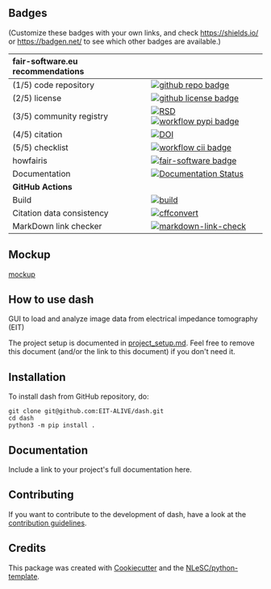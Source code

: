 ## Badges

(Customize these badges with your own links, and check https://shields.io/ or https://badgen.net/ to see which other badges are available.)

| fair-software.eu recommendations | |
| :-- | :--  |
| (1/5) code repository              | [![github repo badge](https://img.shields.io/badge/github-repo-000.svg?logo=github&labelColor=gray&color=blue)](git@github.com:EIT-ALIVE/dash) |
| (2/5) license                      | [![github license badge](https://img.shields.io/github/license/EIT-ALIVE/dash)](git@github.com:EIT-ALIVE/dash) |
| (3/5) community registry           | [![RSD](https://img.shields.io/badge/rsd-dash-00a3e3.svg)](https://www.research-software.nl/software/dash) [![workflow pypi badge](https://img.shields.io/pypi/v/dash.svg?colorB=blue)](https://pypi.python.org/project/dash/) |
| (4/5) citation                     | [![DOI](https://zenodo.org/badge/DOI/<replace-with-created-DOI>.svg)](https://doi.org/<replace-with-created-DOI>) |
| (5/5) checklist                    | [![workflow cii badge](https://bestpractices.coreinfrastructure.org/projects/<replace-with-created-project-identifier>/badge)](https://bestpractices.coreinfrastructure.org/projects/<replace-with-created-project-identifier>) |
| howfairis                          | [![fair-software badge](https://img.shields.io/badge/fair--software.eu-%E2%97%8F%20%20%E2%97%8F%20%20%E2%97%8F%20%20%E2%97%8F%20%20%E2%97%8B-yellow)](https://fair-software.eu) |
| Documentation                      | [![Documentation Status](https://readthedocs.org/projects/dash/badge/?version=latest)](https://dash.readthedocs.io/en/latest/?badge=latest) |
| **GitHub Actions**                 | &nbsp; |
| Build                              | [![build](git@github.com:EIT-ALIVE/dash/actions/workflows/build.yml/badge.svg)](git@github.com:EIT-ALIVE/dash/actions/workflows/build.yml) |
| Citation data consistency               | [![cffconvert](git@github.com:EIT-ALIVE/dash/actions/workflows/cffconvert.yml/badge.svg)](git@github.com:EIT-ALIVE/dash/actions/workflows/cffconvert.yml) |
| MarkDown link checker              | [![markdown-link-check](git@github.com:EIT-ALIVE/dash/actions/workflows/markdown-link-check.yml/badge.svg)](git@github.com:EIT-ALIVE/dash/actions/workflows/markdown-link-check.yml) |


## Mockup

[mockup](https://github.com/EIT-ALIVE/eitprocessing/files/11480259/Proposal.GUI.mockup.pptx)

## How to use dash

GUI to load and analyze image data from electrical impedance tomography (EIT)

The project setup is documented in [project_setup.md](project_setup.md). Feel free to remove this document (and/or the link to this document) if you don't need it.

## Installation

To install dash from GitHub repository, do:

```console
git clone git@github.com:EIT-ALIVE/dash.git
cd dash
python3 -m pip install .
```

## Documentation

Include a link to your project's full documentation here.

## Contributing

If you want to contribute to the development of dash,
have a look at the [contribution guidelines](CONTRIBUTING.md).

## Credits

This package was created with [Cookiecutter](https://github.com/audreyr/cookiecutter) and the [NLeSC/python-template](https://github.com/NLeSC/python-template).

